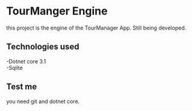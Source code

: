 # TourManger Engine
 
 this project is the engine of the TourManager App. Still being developed. 

## Technologies used

-Dotnet core 3.1 <br/>
-Sqlite

## Test me

you need git and dotnet core.
